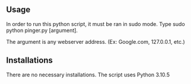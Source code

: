 ## Usage

In order to run this python script, it must be ran in sudo mode. Type sudo python pinger.py [argument].

The argument is any webserver address. (Ex: Google.com, 127.0.0.1, etc.)


## Installations

There are no necessary installations. The script uses Python 3.10.5